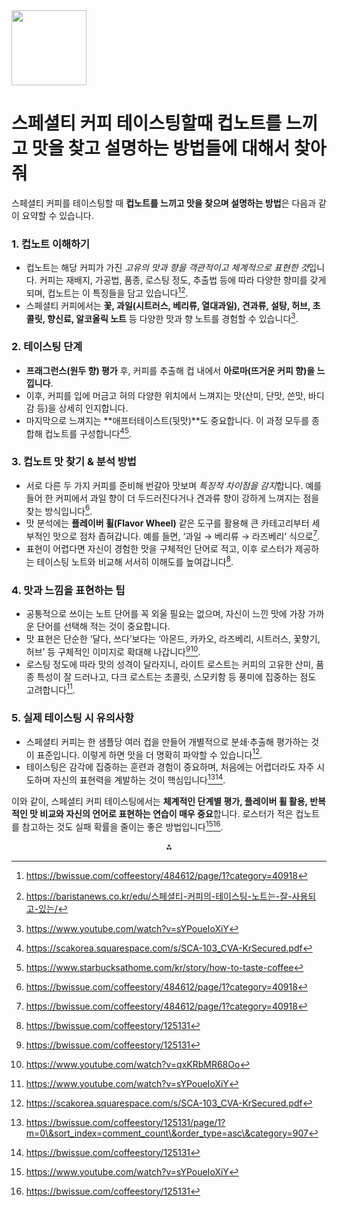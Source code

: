 <img src="https://r2cdn.perplexity.ai/pplx-full-logo-primary-dark%402x.png" class="logo" width="120"/>

# 스페셜티 커피 테이스팅할때 컵노트를 느끼고 맛을 찾고 설명하는 방법들에 대해서 찾아줘

스페셜티 커피를 테이스팅할 때 **컵노트를 느끼고 맛을 찾으며 설명하는 방법**은 다음과 같이 요약할 수 있습니다.

### 1. 컵노트 이해하기

- 컵노트는 해당 커피가 가진 *고유의 맛과 향을 객관적이고 체계적으로 표현한 것*입니다. 커피는 재배지, 가공법, 품종, 로스팅 정도, 추출법 등에 따라 다양한 향미를 갖게 되며, 컵노트는 이 특징들을 담고 있습니다[^2][^7].
- 스페셜티 커피에서는 **꽃, 과일(시트러스, 베리류, 열대과일), 견과류, 설탕, 허브, 초콜릿, 향신료, 알코올릭 노트** 등 다양한 맛과 향 노트를 경험할 수 있습니다[^1].


### 2. 테이스팅 단계

- **프래그런스(원두 향) 평가** 후, 커피를 추출해 컵 내에서 **아로마(뜨거운 커피 향)을 느낍니다**.
- 이후, 커피를 입에 머금고 혀의 다양한 위치에서 느껴지는 맛(산미, 단맛, 쓴맛, 바디감 등)을 상세히 인지합니다.
- 마지막으로 느껴지는 **애프터테이스트(뒷맛)**도 중요합니다. 이 과정 모두를 종합해 컵노트를 구성합니다[^3][^6].


### 3. 컵노트 맛 찾기 \& 분석 방법

- 서로 다른 두 가지 커피를 준비해 번갈아 맛보며 *특징적 차이점을 감지*합니다. 예를 들어 한 커피에서 과일 향이 더 두드러진다거나 견과류 향이 강하게 느껴지는 점을 찾는 방식입니다[^2].
- 맛 분석에는 **플레이버 휠(Flavor Wheel)** 같은 도구를 활용해 큰 카테고리부터 세부적인 맛으로 점차 좁혀갑니다. 예를 들면, ‘과일 → 베리류 → 라즈베리’ 식으로[^2].
- 표현이 어렵다면 자신이 경험한 맛을 구체적인 단어로 적고, 이후 로스터가 제공하는 테이스팅 노트와 비교해 서서히 이해도를 높여갑니다[^5].


### 4. 맛과 느낌을 표현하는 팁

- 공통적으로 쓰이는 노트 단어를 꼭 외울 필요는 없으며, 자신이 느낀 맛에 가장 가까운 단어를 선택해 적는 것이 중요합니다.
- 맛 표현은 단순한 ‘달다, 쓰다’보다는 ‘아몬드, 카카오, 라즈베리, 시트러스, 꽃향기, 허브’ 등 구체적인 이미지로 확대해 나갑니다[^5][^9].
- 로스팅 정도에 따라 맛의 성격이 달라지니, 라이트 로스트는 커피의 고유한 산미, 품종 특성이 잘 드러나고, 다크 로스트는 초콜릿, 스모키함 등 풍미에 집중하는 점도 고려합니다[^1].


### 5. 실제 테이스팅 시 유의사항

- 스페셜티 커피는 한 샘플당 여러 컵을 만들어 개별적으로 분쇄·추출해 평가하는 것이 표준입니다. 이렇게 하면 맛을 더 명확히 파악할 수 있습니다[^3].
- 테이스팅은 감각에 집중하는 훈련과 경험이 중요하며, 처음에는 어렵더라도 자주 시도하며 자신의 표현력을 계발하는 것이 핵심입니다[^4][^5].

이와 같이, 스페셜티 커피 테이스팅에서는 **체계적인 단계별 평가, 플레이버 휠 활용, 반복적인 맛 비교와 자신의 언어로 표현하는 연습이 매우 중요**합니다. 로스터가 적은 컵노트를 참고하는 것도 실패 확률을 줄이는 좋은 방법입니다[^1][^5].

<div style="text-align: center">⁂</div>

[^1]: https://www.youtube.com/watch?v=sYPoueIoXiY

[^2]: https://bwissue.com/coffeestory/484612/page/1?category=40918

[^3]: https://scakorea.squarespace.com/s/SCA-103_CVA-KrSecured.pdf

[^4]: https://bwissue.com/coffeestory/125131/page/1?m=0\&sort_index=comment_count\&order_type=asc\&category=907

[^5]: https://bwissue.com/coffeestory/125131

[^6]: https://www.starbucksathome.com/kr/story/how-to-taste-coffee

[^7]: https://baristanews.co.kr/edu/스페셜티-커피의-테이스팅-노트는-잘-사용되고-있는/

[^8]: https://www.traveli.net/news/search.php?q=트래블아이\&date_val=1+month\&date_val0=2024-04-27\&var=page7\&page6=9\&page0=7\&page4=2\&page7=5\&page5=2\&page3=11\&page7=1

[^9]: https://www.youtube.com/watch?v=qxKRbMR68Oo

[^10]: https://ko.haymancoffee.com/제품/스페셜티-커피-시음-상자

